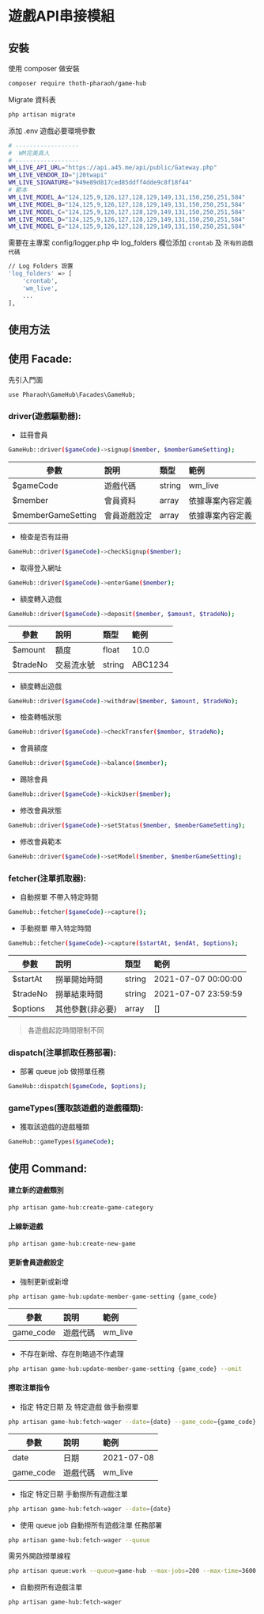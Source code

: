 # 遊戲API串接模組

## 安裝
使用 composer 做安裝
```bash
composer require thoth-pharaoh/game-hub
```

Migrate 資料表
```bash
php artisan migrate
```

添加 .env 遊戲必要環境參數
```bash
# ------------------
#  WM完美真人
# ------------------
WM_LIVE_API_URL="https://api.a45.me/api/public/Gateway.php"
WM_LIVE_VENDOR_ID="j20twapi"
WM_LIVE_SIGNATURE="949e89d817ced85ddff4dde9c8f18f44"
# 範本
WM_LIVE_MODEL_A="124,125,9,126,127,128,129,149,131,150,250,251,584"
WM_LIVE_MODEL_B="124,125,9,126,127,128,129,149,131,150,250,251,584"
WM_LIVE_MODEL_C="124,125,9,126,127,128,129,149,131,150,250,251,584"
WM_LIVE_MODEL_D="124,125,9,126,127,128,129,149,131,150,250,251,584"
WM_LIVE_MODEL_E="124,125,9,126,127,128,129,149,131,150,250,251,584"
```

需要在主專案 config/logger.php 中 log_folders 欄位添加 `crontab` 及 `所有的遊戲代碼`
```bash
// Log Folders 設置
'log_folders' => [
    'crontab',
    'wm_live',
    ...
],
```

## 使用方法

## 使用 Facade:

先引入門面
```
use Pharaoh\GameHub\Facades\GameHub;
```

### driver(遊戲驅動器):

- 註冊會員
```bash
GameHub::driver($gameCode)->signup($member, $memberGameSetting);
```
| 參數 | 說明 | 類型 | 範例 |
| ------------|:----------------------- | :------| :------|
| $gameCode | 遊戲代碼 | string | wm_live |
| $member | 會員資料 | array | 依據專案內容定義 |
| $memberGameSetting | 會員遊戲設定 | array | 依據專案內容定義 |

- 檢查是否有註冊
```bash
GameHub::driver($gameCode)->checkSignup($member);
```

- 取得登入網址
```bash
GameHub::driver($gameCode)->enterGame($member);
```

- 額度轉入遊戲
```bash
GameHub::driver($gameCode)->deposit($member, $amount, $tradeNo);
```
| 參數 | 說明 | 類型 | 範例 |
| ------------|:----------------------- | :------| :------|
| $amount | 額度 | float | 10.0 |
| $tradeNo | 交易流水號 | string | ABC1234 |

- 額度轉出遊戲
```bash
GameHub::driver($gameCode)->withdraw($member, $amount, $tradeNo);
```

- 檢查轉帳狀態
```bash
GameHub::driver($gameCode)->checkTransfer($member, $tradeNo);
```

- 會員額度
```bash
GameHub::driver($gameCode)->balance($member);
```

- 踢除會員
```bash
GameHub::driver($gameCode)->kickUser($member);
```

- 修改會員狀態
```bash
GameHub::driver($gameCode)->setStatus($member, $memberGameSetting);
```

- 修改會員範本
```bash
GameHub::driver($gameCode)->setModel($member, $memberGameSetting);
```

### fetcher(注單抓取器):

- 自動撈單 不帶入特定時間
```bash
GameHub::fetcher($gameCode)->capture();
```

- 手動撈單 帶入特定時間
```bash
GameHub::fetcher($gameCode)->capture($startAt, $endAt, $options);
```
| 參數 | 說明 | 類型 | 範例 |
| ------------|:----------------------- | :------| :------|
| $startAt | 撈單開始時間 | string | 2021-07-07 00:00:00 |
| $tradeNo | 撈單結束時間 | string | 2021-07-07 23:59:59 |
| $options | 其他參數(非必要) | array | [] |

> 各遊戲起訖時間限制不同

### dispatch(注單抓取任務部署):

- 部署 queue job 做撈單任務
```bash
GameHub::dispatch($gameCode, $options);
```

### gameTypes(獲取該遊戲的遊戲種類):

- 獲取該遊戲的遊戲種類
```bash
GameHub::gameTypes($gameCode);
```


## 使用 Command:

#### 建立新的遊戲類別
```bash
php artisan game-hub:create-game-category
```

#### 上線新遊戲
```bash
php artisan game-hub:create-new-game
```

#### 更新會員遊戲設定

- 強制更新或新增
```bash
php artisan game-hub:update-member-game-setting {game_code}
```
| 參數 | 說明  | 範例 |
| ------------|:----------------------- | :------|
| game_code | 遊戲代碼 | wm_live |

- 不存在新增、存在則略過不作處理
```bash
php artisan game-hub:update-member-game-setting {game_code} --omit
```

#### 撈取注單指令

- 指定 特定日期 及 特定遊戲 做手動撈單
```bash
php artisan game-hub:fetch-wager --date={date} --game_code={game_code}
```
| 參數 | 說明  | 範例 |
| ------------|:----------------------- | :------|
| date | 日期 | 2021-07-08 |
| game_code | 遊戲代碼 | wm_live |

- 指定 特定日期 手動撈所有遊戲注單
```bash
php artisan game-hub:fetch-wager --date={date}
```

- 使用 queue job 自動撈所有遊戲注單 任務部署
```bash
php artisan game-hub:fetch-wager --queue
```

需另外開啟撈單線程
```bash
php artisan queue:work --queue=game-hub --max-jobs=200 --max-time=3600 --sleep=3
```
- 自動撈所有遊戲注單
```bash
php artisan game-hub:fetch-wager
```






